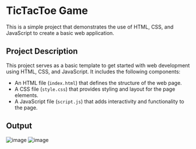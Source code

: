 # TicTacToe Game

This is a simple project that demonstrates the use of HTML, CSS, and JavaScript to create a basic web application.

## Project Description

This project serves as a basic template to get started with web development using HTML, CSS, and JavaScript. It includes the following components:

- An HTML file (`index.html`) that defines the structure of the web page.
- A CSS file (`style.css`) that provides styling and layout for the page elements.
- A JavaScript file (`script.js`) that adds interactivity and functionality to the page.

## Output
![image](https://github.com/imvignesh003/TicTacToe/assets/111968851/703ad5f0-6a65-49ad-bd13-658a3bdb1b84)
![image](https://github.com/imvignesh003/TicTacToe/assets/111968851/37ba73ed-75e3-4cf4-b182-ed833da610b3)



